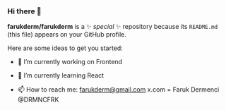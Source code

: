 ### Hi there 👋


**farukderm/farukderm** is a ✨ _special_ ✨ repository because its `README.md` (this file) appears on your GitHub profile.

Here are some ideas to get you started:

- 🔭 I’m currently working on Frontend
- 🌱 I’m currently learning React

- 📫 How to reach me: farukderm@gmail.com    x.com = Faruk Dermenci  @DRMNCFRK


